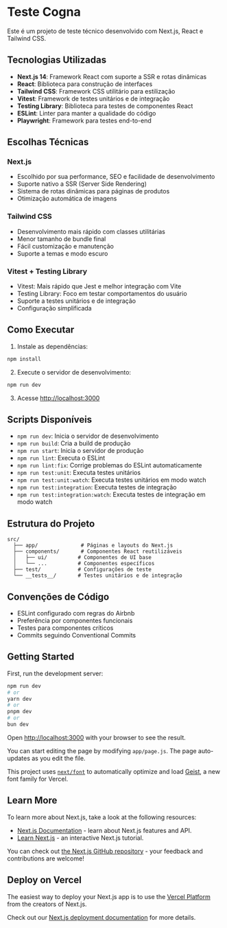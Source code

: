 # Teste Cogna

Este é um projeto de teste técnico desenvolvido com Next.js, React e Tailwind CSS.

## Tecnologias Utilizadas

- **Next.js 14**: Framework React com suporte a SSR e rotas dinâmicas
- **React**: Biblioteca para construção de interfaces
- **Tailwind CSS**: Framework CSS utilitário para estilização
- **Vitest**: Framework de testes unitários e de integração
- **Testing Library**: Biblioteca para testes de componentes React
- **ESLint**: Linter para manter a qualidade do código
- **Playwright**: Framework para testes end-to-end

## Escolhas Técnicas

### Next.js

- Escolhido por sua performance, SEO e facilidade de desenvolvimento
- Suporte nativo a SSR (Server Side Rendering)
- Sistema de rotas dinâmicas para páginas de produtos
- Otimização automática de imagens

### Tailwind CSS

- Desenvolvimento mais rápido com classes utilitárias
- Menor tamanho de bundle final
- Fácil customização e manutenção
- Suporte a temas e modo escuro

### Vitest + Testing Library

- Vitest: Mais rápido que Jest e melhor integração com Vite
- Testing Library: Foco em testar comportamentos do usuário
- Suporte a testes unitários e de integração
- Configuração simplificada

## Como Executar

1. Instale as dependências:

```bash
npm install
```

2. Execute o servidor de desenvolvimento:

```bash
npm run dev
```

3. Acesse [http://localhost:3000](http://localhost:3000)

## Scripts Disponíveis

- `npm run dev`: Inicia o servidor de desenvolvimento
- `npm run build`: Cria a build de produção
- `npm run start`: Inicia o servidor de produção
- `npm run lint`: Executa o ESLint
- `npm run lint:fix`: Corrige problemas do ESLint automaticamente
- `npm run test:unit`: Executa testes unitários
- `npm run test:unit:watch`: Executa testes unitários em modo watch
- `npm run test:integration`: Executa testes de integração
- `npm run test:integration:watch`: Executa testes de integração em modo watch

## Estrutura do Projeto

```
src/
  ├── app/              # Páginas e layouts do Next.js
  ├── components/       # Componentes React reutilizáveis
  │   ├── ui/          # Componentes de UI base
  │   └── ...          # Componentes específicos
  ├── test/            # Configurações de teste
  └── __tests__/       # Testes unitários e de integração
```

## Convenções de Código

- ESLint configurado com regras do Airbnb
- Preferência por componentes funcionais
- Testes para componentes críticos
- Commits seguindo Conventional Commits

## Getting Started

First, run the development server:

```bash
npm run dev
# or
yarn dev
# or
pnpm dev
# or
bun dev
```

Open [http://localhost:3000](http://localhost:3000) with your browser to see the result.

You can start editing the page by modifying `app/page.js`. The page auto-updates as you edit the file.

This project uses [`next/font`](https://nextjs.org/docs/app/building-your-application/optimizing/fonts) to automatically optimize and load [Geist](https://vercel.com/font), a new font family for Vercel.

## Learn More

To learn more about Next.js, take a look at the following resources:

- [Next.js Documentation](https://nextjs.org/docs) - learn about Next.js features and API.
- [Learn Next.js](https://nextjs.org/learn) - an interactive Next.js tutorial.

You can check out [the Next.js GitHub repository](https://github.com/vercel/next.js) - your feedback and contributions are welcome!

## Deploy on Vercel

The easiest way to deploy your Next.js app is to use the [Vercel Platform](https://vercel.com/new?utm_medium=default-template&filter=next.js&utm_source=create-next-app&utm_campaign=create-next-app-readme) from the creators of Next.js.

Check out our [Next.js deployment documentation](https://nextjs.org/docs/app/building-your-application/deploying) for more details.
